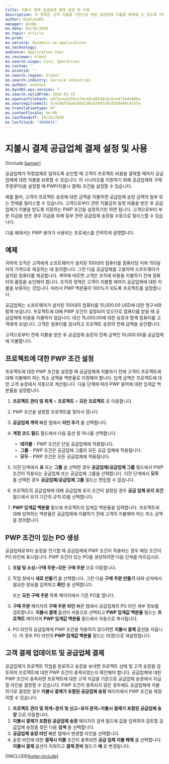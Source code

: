 ```yaml
---
title: 지불시 결제 공급업체 결제 설정 및 사용
description: 이 항목은 고객 지불을 기반으로 부분 공급업체 지불을 해제할 수 있도록 지불시 결제(PWP) 조건을 작성하는 방법을 설명합니다.
author: RadhikaRS
manager: AnnBe
ms.date: 03/30/2020
ms.topic: article
ms.prod: ''
ms.service: dynamics-ax-applications
ms.technology: ''
audience: Application User
ms.reviewer: kfend
ms.search.scope: Core, Operations
ms.custom: ''
ms.assetid: ''
ms.search.region: Global
ms.search.industry: Service industries
ms.author: andchoi
ms.dyn365.ops.version: 7
ms.search.validFrom: 2019-01-15
ms.openlocfilehash: e872c4a2d35cef4cddc6851615c6c4d73b4e9d9a
ms.sourcegitcommit: 5c4c9bf3ba018562d6cb3443c01d550489c415fa
ms.translationtype: HT
ms.contentlocale: ko-KR
ms.lasthandoff: 10/16/2020
ms.locfileid: "4080031"
---
```

# <a name="set-up-and-use-pay-when-paid-vendor-payments"></a>지불시 결제 공급업체 결제 설정 및 사용

[!include [banner](../includes/banner.md)]

공급업체가 하청업체로 일하도록 승인할 때 고객이 프로젝트 비용을 결제할 때까지 공급업체에 대한 지불을 보류할 수 있습니다. 이 시나리오를 지원하기 위해 공급업체와 구매 주문(PO)을 설정할 때 PWP(지불시 결제) 조건을 설정할 수 있습니다.

예를 들어, 고객이 프로젝트 송장에 대한 금액을 지불하면 공급업체 송장 금액의 일부 또는 전체를 릴리스할 수 있습니다. 고객으로부터 관련 지불금의 일정 비율을 받은 후 공급업체가 지불을 받도록 지정하는 PWP 조건을 설정하기만 하면 됩니다. 고객으로부터 부분 지급을 받은 경우 지급을 위해 일부 관련 공급업체 송장을 수동으로 릴리스할 수 있습니다.

다음 예에서는 PWP 용어가 사용되는 프로세스를 간략하게 설명합니다.

## <a name="example"></a>예제

귀하의 조직은 고객에게 소프트웨어가 설치된 100대의 컴퓨터를 컴퓨터당 미화 150달러의 가격으로 제공하는 데 동의합니다. 그런 다음 공급업체를 고용하여 소프트웨어가 설치된 컴퓨터를 제공합니다. 계약에 따르면 고객은 조직에 비용을 지불하기 전에 컴퓨터의 품질을 승인해야 합니다. 조직의 정책은 고객이 지불할 때까지 공급업체에 대한 지불을 보류하는 것입니다. 따라서 PWP 백분율이 100%가 되도록 프로젝트를 설정합니다.

공급업체는 소프트웨어가 설치된 100대의 컴퓨터를 10,000.00 USD에 대한 청구서와 함께 보냅니다. 프로젝트에 대해 PWP 조건이 설정되어 있으므로 컴퓨터를 받을 때 공급업체에 비용을 지불하지 않습니다. 대신 15,000.00에 대한 송장과 함께 컴퓨터를 고객에게 보냅니다. 고객은 컴퓨터를 검사하고 프로젝트 송장의 전체 금액을 승인합니다.

고객으로부터 전체 지불을 받은 후 공급업체 송장의 전체 금액인 10,000.00를 공급업체에 지불합니다.

## <a name="set-up-pwp-terms-for-a-project"></a>프로젝트에 대한 PWP 조건 설정

프로젝트에 대한 PWP 조건을 설정할 때 공급업체에 지불하기 전에 고객이 프로젝트에 대해 지불해야 하는 최소 금액을 백분율로 지정해야 합니다. 임계 금액은 프로젝트에 대한 고객 송장에서 자동으로 계산됩니다. 다음 단계에 따라 PWP 용어에 대한 임계값 백분율을 설정합니다.

1. **프로젝트 관리 및 회계** \> **프로젝트** \> **모든 프로젝트** 로 이동합니다.
2. PWP 조건을 설정할 프로젝트를 찾아서 엽니다.
3. **공급업체 계약** 빠른 탭에서 **라인 추가** 를 선택합니다.
3. **계정 코드 필드** 필드에서 다음 옵션 중 하나를 선택합니다.

    - **테이블** - PWP 조건은 단일 공급업체에 적용됩니다.
    - **그룹** - PWP 조건은 공급업체 그룹의 모든 공급 업체에 적용됩니다.
    - **모두** - PWP 조건은 모든 공급업체에 적용됩니다.

4. 이전 단계에서 **표** 또는 **그룹** 을 선택한 경우 **공급업체/공급업체 그룹** 필드에서 PWP 조건이 적용되는 공급업체 또는 공급업체 그룹을 선택합니다. 이전 단계에서 **모두** 를 선택한 경우 **공급업체/공급업체 그룹** 필드는 편집할 수 없습니다.
5. 프로젝트의 공급업체에 대해 공급업체 유지 조건이 설정된 경우 **공급 업체 유지 조건** 필드에서 유지 기간의 규칙 ID를 선택합니다.
6. **PWP 임계값 백분율** 필드에 프로젝트의 임계값 백분율을 입력합니다. 프로젝트에 대해 입력하는 백분율은 공급업체에 지불하기 전에 고객이 지불해야 하는 최소 금액을 정의합니다.

## <a name="create-a-po-that-has-pwp-terms"></a>PWP 조건이 있는 PO 생성

공급업체로부터 송장을 전기할 때 공급업체에 PWP 조건이 적용되는 경우 해당 조건이 PO 라인에 표시됩니다. PWP 조건이 있는 PO를 생성하려면 다음 단계를 따르십시오.

1. **조달 및 소싱**\>**구매 주문**\>**모든 구매 주문** 으로 이동합니다.
2. 작업 창에서 **새로 만들기** 를 선택합니다. 그런 다음 **구매 주문 만들기** 대화 상자에서 필요한 정보를 입력하고 **확인** 을 선택합니다.

    또는 **모든 구매 주문** 목록 페이지에서 기존 PO를 엽니다.

4. **구매 주문** 페이지의 **구매 주문 라인** 빠른 탭에서 공급업체의 PO 라인 세부 정보를 검토합니다. **지불시 결제** 옵션이 자동으로 선택되고 **PWP 임계값 백분율** 필드는 **프로젝트** 페이지의 **PWP 임계값 백분율** 필드에서 자동으로 복사됩니다.
6. PO 라인의 공급업체에 PWP 조건을 적용하지 않으려면 **지불시 결제** 옵션을 지웁니다. 이 경우 PO 라인의 **PWP 임계값 백분율** 필드는 0(영)으로 재설정됩니다.

## <a name="update-a-customer-payment-and-pay-the-vendor"></a>고객 결제 업데이트 및 공급업체 결제

공급업체가 프로젝트 작업을 완료하고 송장을 보내면 프로젝트 상태 및 고객 송장을 검토하여 프로젝트에 대한 PWP 조건이 충족되었는지 확인해야 합니다. 공급업체에 대한 PWP 조건이 충족되면 프로젝트에 대한 고객 지급을 기준으로 공급업체 송장에서 지급할 라인을 결정할 수 있습니다. PWP 조건이 충족되지 않은 경우에도 공급업체에 지불하기로 결정한 경우 **지불시 결제가 포함된 공급업체 송장** 페이지에서 PWP 조건을 재정의할 수 있습니다.

1. **프로젝트 관리 및 회계**\>**문의 및 신고**\>**유지 문의**\>**지불시 결제가 포함된 공급업체 송장** 으로 이동합니다.
2. **지불시 결제가 포함된 공급업체 송장** 페이지의 검색 필드에 값을 입력하여 검토할 공급업체 송장을 찾은 다음 **검색** 을 선택합니다.
3. **공급업체 송장 라인** 빠른 탭에서 변경할 라인을 선택합니다.
4. 송장 라인에 대한 **결제시 지불** 조건이 충족되면 **공급 업체 지불 해제** 를 선택합니다. **지불시 결제** 옵션이 지워지고 **결제 준비** 필드가 **예** 로 변경됩니다.


[!INCLUDE[footer-include](../includes/footer-banner.md)]
